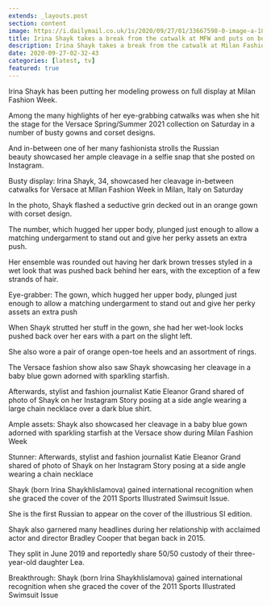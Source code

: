 ```yaml
---
extends: _layouts.post
section: content
image: https://i.dailymail.co.uk/1s/2020/09/27/01/33667598-0-image-a-18_1601168087274.jpg 
title: Irina Shayk takes a break from the catwalk at MFW and puts on busty display in plunging orange gown 
description: Irina Shayk takes a break from the catwalk at Milan Fashion Week and puts on a busty display for a selfie snap decked out in plunging orange gown. 
date: 2020-09-27-02-32-43 
categories: [latest, tv] 
featured: true 
--- 
```

Irina Shayk has been putting her modeling prowess on full display at Milan Fashion Week.

Among the many highlights of her eye-grabbing catwalks was when she hit the stage for the Versace Spring/Summer 2021 collection on Saturday in a number of busty gowns and corset designs.

And in-between one of her many fashionista strolls the Russian beauty showcased her ample cleavage in a selfie snap that she posted on Instagram.

Busty display: Irina Shayk, 34, showcased her cleavage in-between catwalks for Versace at MIlan Fashion Week in Milan, Italy on Saturday

In the photo, Shayk flashed a seductive grin decked out in an orange gown with corset design.

The number, which hugged her upper body, plunged just enough to allow a matching undergarment to stand out and give her perky assets an extra push.  

Her ensemble was rounded out having her dark brown tresses styled in a wet look that was pushed back behind her ears, with the exception of a few strands of hair.

Eye-grabber: The gown, which hugged her upper body, plunged just enough to allow a matching undergarment to stand out and give her perky assets an extra push

When Shayk strutted her stuff in the gown, she had her wet-look locks pushed back over her ears with a part on the slight left.  

She also wore a pair of orange open-toe heels and an assortment of rings.

The Versace fashion show also saw Shayk showcasing her cleavage in a baby blue gown adorned with sparkling starfish.

Afterwards, stylist and fashion journalist Katie Eleanor Grand shared of photo of Shayk on her Instagram Story posing at a side angle wearing a large chain necklace over a dark blue shirt.

Ample assets: Shayk also showcased her cleavage in a baby blue gown adorned with sparkling starfish at the Versace show during Milan Fashion Week

Stunner: Afterwards, stylist and fashion journalist Katie Eleanor Grand shared of photo of Shayk on her Instagram Story posing at a side angle wearing a chain necklace

Shayk (born Irina Shaykhlislamova) gained international recognition when she graced the cover of the 2011 Sports Illustrated Swimsuit Issue.

She is the first Russian to appear on the cover of the illustrious SI edition.

Shayk also garnered many headlines during her relationship with acclaimed actor and director Bradley Cooper that began back in 2015.

They split in June 2019 and reportedly share 50/50 custody of their three-year-old daughter Lea. 

Breakthrough: Shayk (born Irina Shaykhlislamova) gained international recognition when she graced the cover of the 2011 Sports Illustrated Swimsuit Issue

